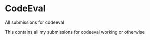 # CodeEval
All submissions for codeeval

This contains all my submissions for codeeval working or otherwise
